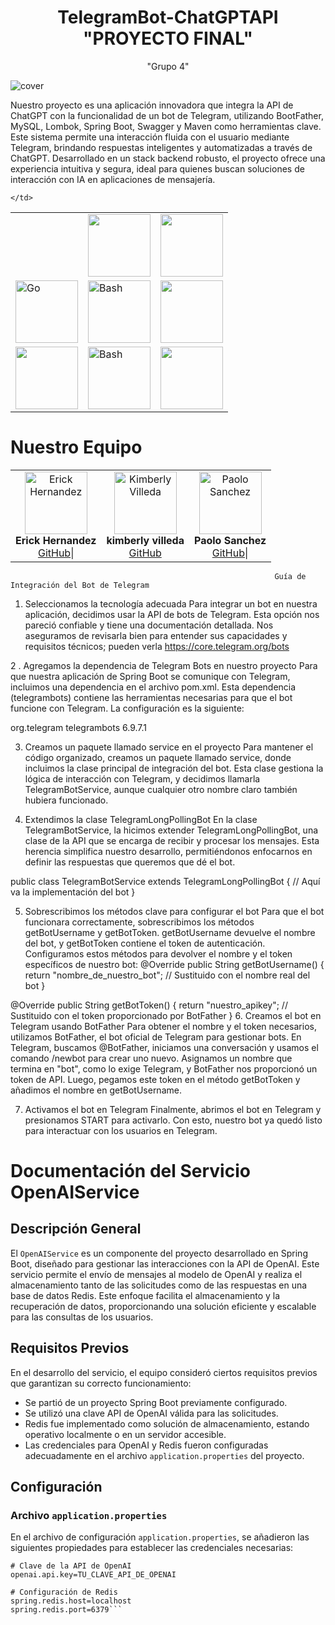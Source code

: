 <div align="center">
  <h1>
      TelegramBot-ChatGPTAPI "PROYECTO FINAL"
  </h1> 
  "Grupo 4"
</div>



![cover](https://github.com/user-attachments/assets/9e61c141-7162-4856-8e49-e5032c4c1474)



  
  
 Nuestro proyecto es una aplicación innovadora que integra la API de ChatGPT con la funcionalidad de un bot de Telegram, utilizando BootFather, MySQL, Lombok, Spring Boot, Swagger y Maven como herramientas clave. Este sistema permite una interacción fluida con el usuario mediante Telegram, brindando respuestas inteligentes y automatizadas a través de ChatGPT. Desarrollado en un stack backend robusto, el proyecto ofrece una experiencia intuitiva y segura, ideal para quienes buscan soluciones de interacción con IA en aplicaciones de mensajería.



<table align="center">
  
  </tr>
    <td>
      <a href="#">
        <img alt="" src="https://github.com/user-attachments/assets/26143db6-a205-43d2-9147-3d71813ad958">
      </a>
    </td>
    <td>
      <a href="#">
        <img alt="" src="https://github.com/user-attachments/assets/986da5b2-2c1d-478d-b88f-668edd319359" width="100">
      </a>
    </td>
     <td>
      <a href="#">
        <img alt="" src="https://github.com/user-attachments/assets/0aff50f5-8d21-46a5-8b02-5a1711cb14c0" width="100">
      </a>
    </td>
    </td>
      
  </tr>
  
  </tr>
    <td>
      <a href="#">
        <img alt="Go" src="https://github.com/user-attachments/assets/b9ac54b2-93bd-4da8-8990-507c1f5d4282" width="100">
      </a>
    </td>
    <td>
      <a href="#">
        <img alt="Bash" src="https://github.com/user-attachments/assets/9ad1aea5-da17-4927-84b7-7155290f0f57" width="100">
      </a>
    </td>
     <td>
      <a href="#">
        <img alt="" src="https://github.com/user-attachments/assets/d08be450-c22b-486f-9918-48fc7836c4f0" width="100">
      </a>
    </td>

    </td>
       
  </tr>
  
  </tr>
    <td>
      <a href="#">
        <img alt="" src="https://github.com/user-attachments/assets/e1e40d8c-59ef-4807-b7e3-66dce61a2988" width="100">
      </a>
    </td>
    <td>
      <a href="#">
        <img alt="Bash" src="https://github.com/user-attachments/assets/e9456f50-97a7-48bd-8474-da490f8bbd13" width="100">
      </a>
    </td>
     <td>
      <a href="#">
        <img alt="" src="https://github.com/user-attachments/assets/f039df30-2298-429c-b153-a1cd9671095e" width="100">
      </a>
    </td>
    </td>
       
  </tr>
  
</table>




# Nuestro Equipo



<table>
  <tr>
    <td align="center">
      <img src="https://github.com/user-attachments/assets/c2caed80-a81f-4909-ba01-0e98b1c086eb" width="100" alt="Erick Hernandez ">
      <br>
      <strong>Erick Hernandez</strong>
      <br>
     <a href="https://github.com" target="_blank">GitHub</a>|
      <a href="" target="_blank"
    </td>
    <td align="center">
      <img src="https://github.com/user-attachments/assets/fd52886b-245f-40a0-b11b-e49423f13939" width="100" alt="Kimberly Villeda">
      <br>
      <strong>kimberly villeda </strong>
      <br>
      <a href="" target="_blank" |
      <a href="https://github.com" target="_blank">GitHub</a>
    </td>
    <td align="center">
      <img src="https://github.com/user-attachments/assets/174bf52e-2aa2-4b52-aaca-095ea282ecf5" width="100" alt="Paolo Sanchez">
      <br>
      <strong>Paolo Sanchez </strong>
      <br>
      <a href="https://github.com" target="_blank">GitHub</a>|
      <a href="" target="_blank"
    </td>
  </tr>
</table>




                                                               Guía de Integración del Bot de Telegram

                                                  
1. Seleccionamos la tecnología adecuada
Para integrar un bot en nuestra aplicación, decidimos usar la API de bots de Telegram. Esta opción nos pareció confiable y tiene una documentación detallada. Nos aseguramos de revisarla bien para entender sus capacidades y requisitos técnicos; pueden verla https://core.telegram.org/bots



2 . Agregamos la dependencia de Telegram Bots en nuestro proyecto
Para que nuestra aplicación de Spring Boot se comunique con Telegram, incluimos una dependencia en el archivo pom.xml. Esta dependencia (telegrambots) contiene las herramientas necesarias para que el bot funcione con Telegram. La configuración es la siguiente:

<!-- Dependencia para interactuar con Telegram -->
<dependency>
    <groupId>org.telegram</groupId>
    <artifactId>telegrambots</artifactId>
    <version>6.9.7.1</version>
</dependency>

3. Creamos un paquete llamado service en el proyecto
Para mantener el código organizado, creamos un paquete llamado service, donde incluimos la clase principal de integración del bot. Esta clase gestiona la lógica de interacción con Telegram, y decidimos llamarla TelegramBotService, aunque cualquier otro nombre claro también hubiera funcionado.


4. Extendimos la clase TelegramLongPollingBot
En la clase TelegramBotService, la hicimos extender TelegramLongPollingBot, una clase de la API que se encarga de recibir y procesar los mensajes. Esta herencia simplifica nuestro desarrollo, permitiéndonos enfocarnos en definir las respuestas que queremos que dé el bot.

public class TelegramBotService extends TelegramLongPollingBot {
    // Aquí va la implementación del bot
}

5. Sobrescribimos los métodos clave para configurar el bot
Para que el bot funcionara correctamente, sobrescribimos los métodos getBotUsername y getBotToken. getBotUsername devuelve el nombre del bot, y getBotToken contiene el token de autenticación. Configuramos estos métodos para devolver el nombre y el token específicos de nuestro bot:
@Override
public String getBotUsername() {
    return "nombre_de_nuestro_bot"; // Sustituido con el nombre real del bot
}

@Override
public String getBotToken() {
    return "nuestro_apikey"; // Sustituido con el token proporcionado por BotFather
}
6. Creamos el bot en Telegram usando BotFather
Para obtener el nombre y el token necesarios, utilizamos BotFather, el bot oficial de Telegram para gestionar bots. En Telegram, buscamos @BotFather, iniciamos una conversación y usamos el comando /newbot para crear uno nuevo. Asignamos un nombre que termina en "bot", como lo exige Telegram, y BotFather nos proporcionó un token de API. Luego, pegamos este token en el método getBotToken y añadimos el nombre en getBotUsername.

7. Activamos el bot en Telegram
Finalmente, abrimos el bot en Telegram y presionamos START para activarlo. Con esto, nuestro bot ya quedó listo para interactuar con los usuarios en Telegram.


# Documentación del Servicio OpenAIService

## Descripción General

El `OpenAIService` es un componente del proyecto desarrollado en Spring Boot, diseñado para gestionar las interacciones con la API de OpenAI. Este servicio permite el envío de mensajes al modelo de OpenAI y realiza el almacenamiento tanto de las solicitudes como de las respuestas en una base de datos Redis. Este enfoque facilita el almacenamiento y la recuperación de datos, proporcionando una solución eficiente y escalable para las consultas de los usuarios.

## Requisitos Previos

En el desarrollo del servicio, el equipo consideró ciertos requisitos previos que garantizan su correcto funcionamiento:

- Se partió de un proyecto Spring Boot previamente configurado.
- Se utilizó una clave API de OpenAI válida para las solicitudes.
- Redis fue implementado como solución de almacenamiento, estando operativo localmente o en un servidor accesible.
- Las credenciales para OpenAI y Redis fueron configuradas adecuadamente en el archivo `application.properties` del proyecto.

## Configuración

### Archivo `application.properties`

En el archivo de configuración `application.properties`, se añadieron las siguientes propiedades para establecer las credenciales necesarias:

```properties
# Clave de la API de OpenAI
openai.api.key=TU_CLAVE_API_DE_OPENAI

# Configuración de Redis
spring.redis.host=localhost
spring.redis.port=6379```







